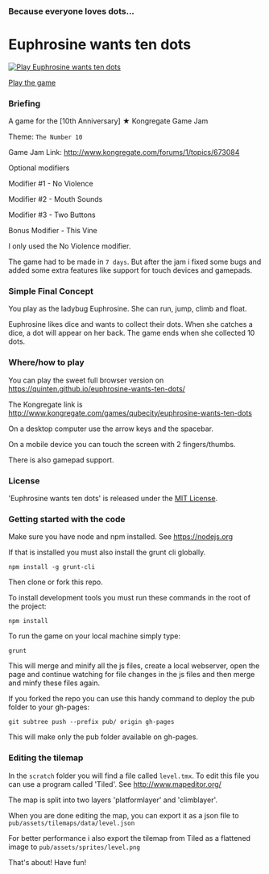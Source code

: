 ### Because everyone loves dots...

# Euphrosine wants ten dots

[![Play Euphrosine wants ten dots][screenshot]][screenshotlink]

[screenshot]: https://github.com/Quinten/euphrosine-wants-ten-dots/blob/master/scratch/euphrosine-has-an-itch.gif?raw=true (Play Euphrosine wants ten dots)
[screenshotlink]: https://quinten.github.io/euphrosine-wants-ten-dots/

[Play the game](https://quinten.github.io/euphrosine-wants-ten-dots/)

### Briefing

A game for the [10th Anniversary] ★  Kongregate Game Jam

Theme: `The Number 10`

Game Jam Link: http://www.kongregate.com/forums/1/topics/673084

Optional modifiers

Modifier #1 - No Violence

Modifier #2 - Mouth Sounds

Modifier #3 - Two Buttons

Bonus Modifier - This Vine

I only used the No Violence modifier.

The game had to be made in `7 days`. But after the jam i fixed some bugs and added some extra features like support for touch devices and gamepads.

### Simple Final Concept

You play as the ladybug Euphrosine. She can run, jump, climb and float.

Euphrosine likes dice and wants to collect their dots. When she catches a dice, a dot will appear on her back. The game ends when she collected 10 dots.

### Where/how to play

You can play the sweet full browser version on https://quinten.github.io/euphrosine-wants-ten-dots/

The Kongregate link is http://www.kongregate.com/games/qubecity/euphrosine-wants-ten-dots

On a desktop computer use the arrow keys and the spacebar.

On a mobile device you can touch the screen with 2 fingers/thumbs.

There is also gamepad support.

### License

'Euphrosine wants ten dots' is released under the [MIT License](http://opensource.org/licenses/MIT).

### Getting started with the code

Make sure you have node and npm installed. See https://nodejs.org

If that is installed you must also install the grunt cli globally.

    npm install -g grunt-cli

Then clone or fork this repo.

To install development tools you must run these commands in the root of the project:

    npm install

To run the game on your local machine simply type:

    grunt

This will merge and minify all the js files, create a local webserver, open the page and continue watching for file changes in the js files and then merge and minfy these files again.

If you forked the repo you can use this handy command to deploy the pub folder to your gh-pages:

    git subtree push --prefix pub/ origin gh-pages

This will make only the pub folder available on gh-pages.

### Editing the tilemap

In the `scratch` folder you will find a file called `level.tmx`. To edit this file you can use a program called 'Tiled'. See http://www.mapeditor.org/

The map is split into two layers 'platformlayer' and 'climblayer'.

When you are done editing the map, you can export it as a json file to `pub/assets/tilemaps/data/level.json`

For better performance i also export the tilemap from Tiled as a flattened image to `pub/assets/sprites/level.png`



That's about! Have fun!
